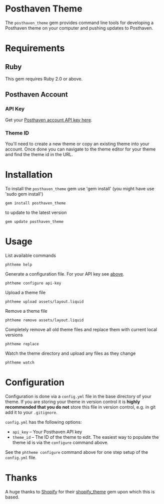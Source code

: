 # Posthaven Theme

The `posthaven_theme` gem provides command line tools for developing a Posthaven theme on your computer and pushing updates to Posthaven.

# Requirements

## Ruby

This gem requires Ruby 2.0 or above. 

## Posthaven Account

### API Key

Get your [Posthaven account API key here](https://posthaven.com/account/theme_api_key).

### Theme ID

You'll need to create a new theme or copy an existing theme into your account. Once done you can navigate to the theme editor for your theme and find the theme id in the URL.


# Installation

To install the `posthaven_theme` gem use 'gem install' (you might have use 'sudo gem install')

```
gem install posthaven_theme
```

to update to the latest version

```
gem update posthaven_theme
```

# Usage

List available commands

```
phtheme help
```

Generate a configuration file. For your API key see [above](#posthaven_account).

```
phtheme configure api-key

```

Upload a theme file

```
phtheme upload assets/layout.liquid
```

Remove a theme file

```
phtheme remove assets/layout.liquid
```

Completely remove all old theme files and replace them with current local versions

```
phtheme replace
```

Watch the theme directory and upload any files as they change

```
phtheme watch
```

# Configuration

Configuration is done via a `config.yml` file in the base directory of your theme. If you are storing your theme in version control it is **highly recommended that you do not** store this file in version control, e.g. in git add it to your `.gitignore`.

`config.yml` has the following options:

* `api_key` – Your Posthaven API key
* `theme_id` – The ID of the theme to edit. The easiest way to populate the theme id is via the `configure` command above.

See the `phtheme configure` command above for one step setup of the `config.yml` file.

# Thanks 

A huge thanks to [Shopify](https://www.shopify.com) for their [shopify_theme](https://github.com/shopify/shopify_theme) gem upon which this is based.
